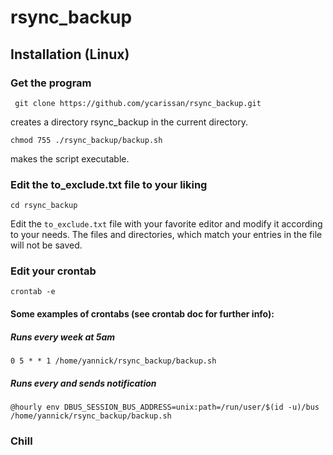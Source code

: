 # rsync_backup

## Installation (Linux)
### Get the program

``` git clone https://github.com/ycarissan/rsync_backup.git```

creates a directory rsync_backup in the current directory.

```chmod 755 ./rsync_backup/backup.sh```

makes the script executable.

### Edit the to_exclude.txt file to your liking

``` cd rsync_backup ```

Edit the `to_exclude.txt` file with your favorite editor and modify it according to your needs. The files and directories, which match your entries in the file will not be saved.

### Edit your crontab

```crontab -e```

#### Some examples of crontabs (see crontab doc for further info):
##### Runs every week at 5am
```0 5 * * 1 /home/yannick/rsync_backup/backup.sh ```

##### Runs every and sends notification
```@hourly env DBUS_SESSION_BUS_ADDRESS=unix:path=/run/user/$(id -u)/bus /home/yannick/rsync_backup/backup.sh ```

### Chill
